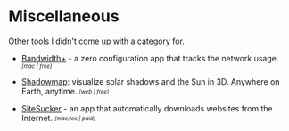 # Miscellaneous
Other tools I didn't come up with a category for.

- [Bandwidth+](https://apps.apple.com/us/app/bandwidth/id490461369) - a zero configuration app that tracks the network usage. <sub><sup>*[mac | free]*</sup></sub>

- [Shadowmap](https://app.shadowmap.org): visualize solar shadows and the Sun in 3D. Anywhere on Earth, anytime. <sub><sup>*[web | free]*</sup></sub>

- [SiteSucker](https://ricks-apps.com/osx/sitesucker/index.html) - an app that automatically downloads websites from the Internet. <sub><sup>*[mac/ios | paid]*</sup></sub>
